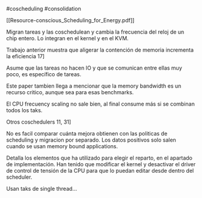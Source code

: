 #coscheduling 
#consolidation 

[[Resource-conscious_Scheduling_for_Energy.pdf]]


Migran tareas y las coschedulean y cambia la frecuencia del reloj de un chip entero. Lo integran en el kernel y en el KVM.

Trabajo anterior muestra que aligerar la contención de memoria incrementa la eficiencia 17]

Asume que las tareas no hacen IO y que se comunican entre ellas muy poco, es específico de tareas.


Este paper tambien llega a mencionar que la memory bandwidth es un recurso critico, aunque sea para esas benchmarks.

El CPU frecuency scaling no sale bien, al final consume más si se combinan todos los taks.

Otros coschedulers 11, 31]

No es facil comparar cuánta mejora obtienen con las politicas de scheduling y migracion por separado. Los datos positivos solo salen cuando se usan memory bound applications.

Detalla los elementos que ha utilizado para elegir el reparto, en el apartado de implementación.
Han tenido que modificar el kernel y desactivar el driver de control de tensión de la CPU para que lo puedan editar desde dentro del scheduler.

Usan taks de single thread...

